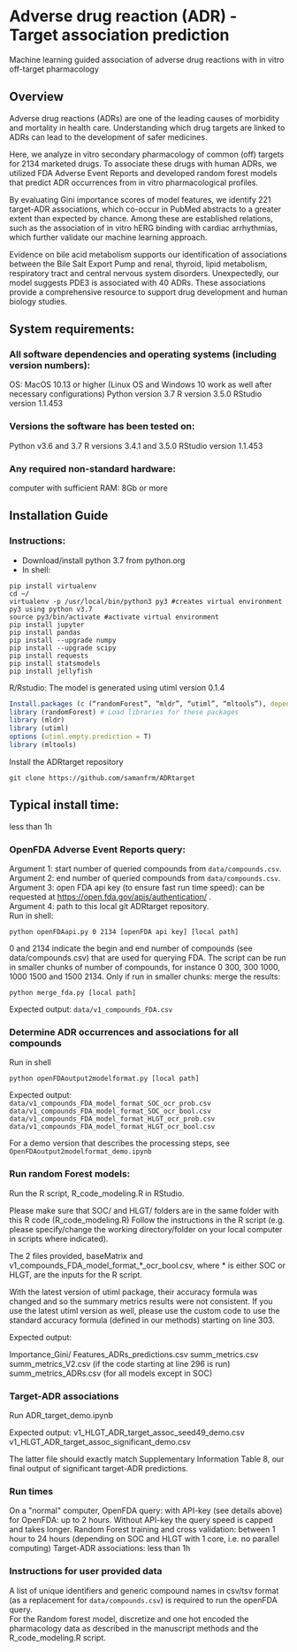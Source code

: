 # Adverse drug reaction (ADR) - Target association prediction
Machine learning guided association of adverse drug reactions with in vitro off-target pharmacology 

## Overview
Adverse drug reactions (ADRs) are one of the leading causes of morbidity and mortality 
in health care. Understanding which drug targets are linked to ADRs can lead to the 
development of safer medicines. 

Here, we analyze in vitro secondary pharmacology of common (off) targets for 2134 marketed 
drugs. To associate these drugs with human ADRs, we utilized FDA Adverse Event Reports and 
developed random forest models that predict ADR occurrences from in vitro pharmacological 
profiles. 

By evaluating Gini importance scores of model features, we identify 221 target-ADR 
associations, which co-occur in PubMed abstracts to a greater extent than expected 
by chance. Among these are established relations, such as the association of in vitro 
hERG binding with cardiac arrhythmias, which further validate our machine learning approach. 

Evidence on bile acid metabolism supports our identification of associations between the 
Bile Salt Export Pump and renal, thyroid, lipid metabolism, respiratory tract and central 
nervous system disorders. Unexpectedly, our model suggests PDE3 is associated with 40 ADRs. 
These associations provide a comprehensive resource to support drug development and human 
biology studies.

## System requirements: 

### All software dependencies and operating systems (including version numbers):
OS: MacOS 10.13 or higher  (Linux OS and Windows 10 work as well after necessary configurations)
Python version 3.7
R version 3.5.0
RStudio version 1.1.453

### Versions the software has been tested on:
Python v3.6 and 3.7
R versions 3.4.1 and 3.5.0
RStudio version 1.1.453

### Any required non-standard hardware:
computer with sufficient RAM: 8Gb or more

## Installation Guide

### Instructions:

- Download/install python 3.7 from python.org
- In shell:
```shell
pip install virtualenv
cd ~/
virtualenv -p /usr/local/bin/python3 py3 #creates virtual environment py3 using python v3.7
source py3/bin/activate #activate virtual environment
pip install jupyter
pip install pandas
pip install --upgrade numpy
pip install --upgrade scipy
pip install requests
pip install statsmodels
pip install jellyfish
```
R/Rstudio:
The model is generated using utiml version 0.1.4
```R
Install.packages (c (“randomForest”, “mldr”, “utiml”, “mltools”), dependencies = T) 
library (randomForest) # Load libraries for these packages
library (mldr)
library (utiml)
options (utiml.empty.prediction = T)
library (mltools)
```

Install the ADRtarget repository
```
git clone https://github.com/samanfrm/ADRtarget
```

## Typical install time: 
less than 1h


### OpenFDA Adverse Event Reports query:
Argument 1: start number of queried compounds from `data/compounds.csv`.  
Argument 2: end number of queried compounds from `data/compounds.csv`.  
Argument 3: open FDA api key (to ensure fast run time speed): can be requested 
at https://open.fda.gov/apis/authentication/ .    
Argument 4: path to this local git ADRtarget repository.  
Run in shell:
```shell
python openFDAapi.py 0 2134 [openFDA api key] [local path]
```
0 and 2134 indicate the begin and end number of compounds (see data/compounds.csv)
that are used for querying FDA. The script can be run in smaller chunks of number of 
compounds, for instance 0 300, 300 1000, 1000 1500 and 1500 2134.
Only if run in smaller chunks: merge the results:
```shell
python merge_fda.py [local path]
```

Expected output:
`data/v1_compounds_FDA.csv`

### Determine ADR occurrences and associations for all compounds 
Run in shell
```shell
python openFDAoutput2modelformat.py [local path]
```
Expected output:  
`data/v1_compounds_FDA_model_format_SOC_ocr_prob.csv`  
`data/v1_compounds_FDA_model_format_SOC_ocr_bool.csv`  
`data/v1_compounds_FDA_model_format_HLGT_ocr_prob.csv`  
`data/v1_compounds_FDA_model_format_HLGT_ocr_bool.csv`  

For a demo version that describes the processing steps, 
see `OpenFDAoutput2modelformat_demo.ipynb` 

### Run random Forest models:
Run the R script, R_code_modeling.R in RStudio.

Please make sure that SOC/ and HLGT/ folders are in the same folder with this
R code (R_code_modeling.R)
Follow the instructions in the R script (e.g. please specify/change the working 
directory/folder on your local computer in scripts where indicated).

The 2 files provided, baseMatrix and v1_compounds_FDA_model_format_*_ocr_bool.csv, 
where * is either SOC or HLGT, are the inputs for the R script.

With the latest version of utiml package, their accuracy formula was changed and 
so the summary metrics results were not consistent. If you use the latest utiml 
version as well, please use the custom code to use the standard accuracy formula 
(defined in our methods) starting on line 303.

Expected output:

Importance_Gini/
Features_ADRs_predictions.csv
summ_metrics.csv
summ_metrics_V2.csv (if the code starting at line 296 is run)
summ_metrics_ADRs.csv (for all models except in SOC)

### Target-ADR associations
Run ADR_target_demo.ipynb

Expected output:
v1_HLGT_ADR_target_assoc_seed49_demo.csv
v1_HLGT_ADR_target_assoc_significant_demo.csv

The latter file should exactly match Supplementary Information Table 8, our final 
output of significant target-ADR predictions.

### Run times
On a "normal" computer, OpenFDA query: with API-key (see details above) for OpenFDA:
up to 2 hours. Without API-key the query speed is capped and takes longer.
Random Forest training and cross validation: between 1 hour to 24 hours (depending 
on SOC and HLGT with 1 core, i.e. no parallel computing)
Target-ADR associations: less than 1h

### Instructions for user provided data
A list of unique identifiers and generic compound names in csv/tsv format (as a replacement 
for `data/compounds.csv`) is required to run the openFDA query.  
For the Random forest model, discretize and one hot encoded the pharmacology data as 
described in the manuscript methods and the R_code_modeling.R script.
 



